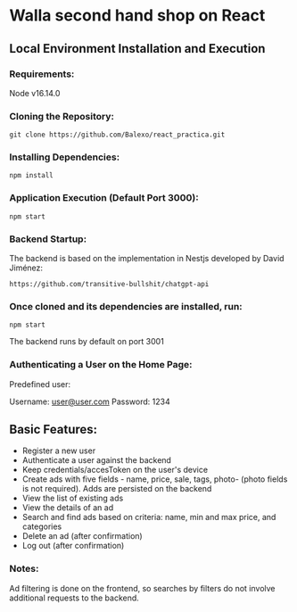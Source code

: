 
# Walla second hand shop on React

## Local Environment Installation and Execution

### Requirements:
Node v16.14.0

### Cloning the Repository:

`git clone https://github.com/Balexo/react_practica.git`

### Installing Dependencies:
`npm install`

### Application Execution (Default Port 3000):
`npm start`

### Backend Startup:
The backend is based on the implementation in Nestjs developed by David Jiménez:

`https://github.com/transitive-bullshit/chatgpt-api`

### Once cloned and its dependencies are installed, run:

`npm start`

The backend runs by default on port 3001

### Authenticating a User on the Home Page:

Predefined user:

Username: user@user.com
Password: 1234


## Basic Features:

* Register a new user
* Authenticate a user against the backend
* Keep credentials/accesToken on the user's device
* Create ads with five fields - name, price, sale, tags, photo- (photo fields is not required). Adds are persisted on the backend
* View the list of existing ads
* View the details of an ad
* Search and find ads based on criteria: name, min and max price, and categories
* Delete an ad (after confirmation)
* Log out (after confirmation)

### Notes:
Ad filtering is done on the frontend, so searches by filters do not involve additional requests to the backend.
